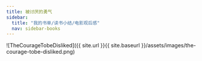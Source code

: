 ```yaml
---
title: 被讨厌的勇气
sidebar:
  title: "我的书单/读书小结/电影观后感"
  nav: sidebar-books
---
```


![TheCourageTobeDisliked]({{ site.url }}{{ site.baseurl }}/assets/images/the-courage-tobe-disliked.png)
